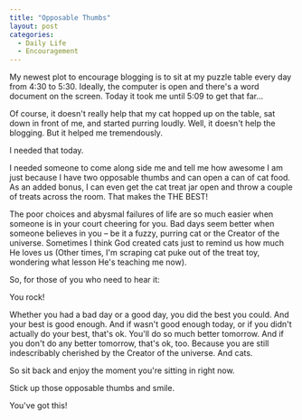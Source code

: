 ```yaml
---
title: "Opposable Thumbs"
layout: post
categories:
  - Daily Life
  - Encouragement
---
```

My newest plot to encourage blogging is to sit at my puzzle table every day from 4:30 to 5:30. Ideally, the computer is open and there&#39;s a word document on the screen. Today it took me until 5:09 to get that far…

Of course, it doesn&#39;t really help that my cat hopped up on the table, sat down in front of me, and started purring loudly. Well, it doesn&#39;t help the blogging. But it helped me tremendously.

I needed that today.

I needed someone to come along side me and tell me how awesome I am just because I have two opposable thumbs and can open a can of cat food. As an added bonus, I can even get the cat treat jar open and throw a couple of treats across the room. That makes the THE BEST!

The poor choices and abysmal failures of life are so much easier when someone is in your court cheering for you. Bad days seem better when someone believes in you – be it a fuzzy, purring cat or the Creator of the universe. Sometimes I think God created cats just to remind us how much He loves us (Other times, I&#39;m scraping cat puke out of the treat toy, wondering what lesson He&#39;s teaching me now).

So, for those of you who need to hear it:

You rock!

Whether you had a bad day or a good day, you did the best you could. And your best is good enough. And if wasn&#39;t good enough today, or if you didn&#39;t actually do your best, that&#39;s ok. You&#39;ll do so much better tomorrow. And if you don&#39;t do any better tomorrow, that&#39;s ok, too. Because you are still indescribably cherished by the Creator of the universe. And cats.

So sit back and enjoy the moment you&#39;re sitting in right now.

Stick up those opposable thumbs and smile.

You&#39;ve got this!
